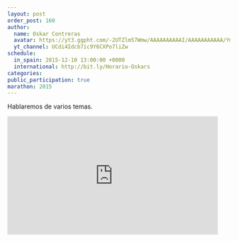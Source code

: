 ```yaml
---
layout: post
order_post: 160
author:
  name: Oskar Contreras
  avatar: https://yt3.ggpht.com/-2UTZlm57Wmw/AAAAAAAAAAI/AAAAAAAAAAA/YmPj4wvALFE/s88-c-k-no/photo.jpg
  yt_channel: UCdi4Idcb7ic9Y6CXPo7liZw
schedule:
  in_spain: 2015-12-10 13:00:00 +0000
  international: http://bit.ly/Horario-Oskars
categories:
public_participation: true
marathon: 2015
---
```

Hablaremos de varios temas.

<iframe width="475" height="267" src="https://www.youtube.com/embed/Vl4Y-FqaLW0" frameborder="0" allowfullscreen></iframe>
